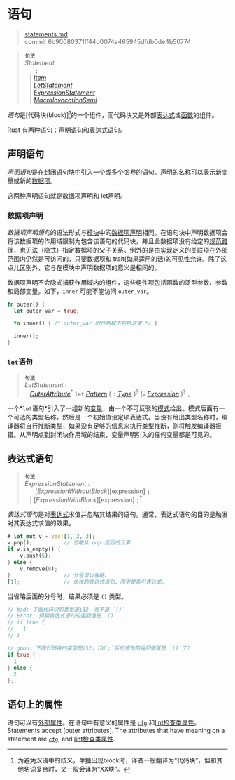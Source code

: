# 语句

>[statements.md](https://github.com/rust-lang/reference/blob/master/src/statements.md)\
>commit 6b90080371ff44d0074a465945dfdb0de4b50774

> **<sup>句法</sup>**\
> _Statement_ :\
> &nbsp;&nbsp; &nbsp;&nbsp; `;`\
> &nbsp;&nbsp; | [_Item_]\
> &nbsp;&nbsp; | [_LetStatement_]\
> &nbsp;&nbsp; | [_ExpressionStatement_]\
> &nbsp;&nbsp; | [_MacroInvocationSemi_]

*语句*是[代码块(block)][^译者注]的一个组件，而代码块又是外部[表达式]或[函数]的组件。

Rust 有两种语句：[声明语句](#声明语句)和[表达式语句](#表达式语句)。

## 声明语句

*声明语句*是在封闭语句块中引入一个或多个*名称*的语句。声明的名称可以表示新变量或新的[数据项]。

这两种声明语句就是数据项声明和 let声明。

### 数据项声明

*数据项声明语句*的语法形式与[模块]中的[数据项声明][数据项]相同。在语句块中声明数据项会将该数据项的作用域限制为包含该语句的代码块，并且此数据项没有给定的[规范路径]，也无法（隐式）指定数据项的父子关系。例外的是由[实现]定义的关联项在外部范围内仍然是可访问的，只要数据项和 trait(如果适用的话)的可见性允许。除了这点儿区别外，它与在模块中声明数据项的意义是相同的。

数据项声明不会隐式捕获作用域内的组件，这些组件项包括函数的泛型参数、参数和局部变量。如下，`inner` 可能不能访问 `outer_var`。
<!-- There is no implicit capture of the containing function's generic parameters, parameters, and local variables. For example, `inner` may not access `outer_var`.TobeModify,这里为明确语义补充进来的“组件”可能不合适，回头可能会修改 -->

```rust
fn outer() {
  let outer_var = true;

  fn inner() { /* outer_var 的作用域不包括这里 */ }

  inner();
}
```

### `let`语句

> **<sup>句法</sup>**\
> _LetStatement_ :\
> &nbsp;&nbsp; [_OuterAttribute_]<sup>\*</sup> `let` [_Pattern_]
>     ( `:` [_Type_] )<sup>?</sup> (`=` [_Expression_] )<sup>?</sup> `;`

一个*`let`语句*引入了一组新的[变量]，由一个不可反驳的[模式]给出。模式后面有一个可选的类型名称，然后是一个初始值设定项表达式。当没有给出类型名称时，编译器将自行推断类型，如果没有足够的信息来执行类型推断，则将触发编译器报错。从声明点到封闭块作用域的结束，变量声明引入的任何变量都是可见的。

## 表达式语句

> **<sup>句法</sup>**\
> _ExpressionStatement_ :\
> &nbsp;&nbsp; &nbsp;&nbsp; [_ExpressionWithoutBlock_][expression] `;`\
> &nbsp;&nbsp; | [_ExpressionWithBlock_][expression] `;`<sup>?</sup>

*表达式语句*是对[表达式]求值并忽略其结果的语句。通常，表达式语句的目的是触发对其表达式求值的效果。

```rust
# let mut v = vec![1, 2, 3];
v.pop();          // 忽略从 pop 返回的元素
if v.is_empty() {
    v.push(5);
} else {
    v.remove(0);
}                 // 分号可以省略。
[1];              // 单独的表达式语句，而不是索引表达式。
```

当省略后面的分号时，结果必须是 `()` 类型。

```rust
// bad: 下面代码块的类型是i32，而不是 `()` 
// Error: 预期表达式语句的返回值是 `()` 
// if true {
//   1
// }

// good: 下面代码块的类型是i32，（加`;`后的语句的返回值就是 `()`了）
if true {
  1
} else {
  2
};
```

## 语句上的属性

语句可以有[外部属性]。在语句中有意义的属性是 [`cfg`] 和[lint检查类属性]。
Statements accept [outer attributes]. The attributes that have meaning on a statement are [`cfg`], and [lint检查类属性].

[^译者注]:为避免汉语中的歧义，单独出现block时，译者一般翻译为“代码块”，但和其他名词复合时，又一般会译为“XX块”。

[代码块]: expressions/block-expr.md
[表达式]: expressions.md
[函数]: items/functions.md
[数据项]: items.md
[模块]: items/modules.md
[规范路径]: paths.md#规范路径
[实现]: items/implementations.md
[变量]: variables.md
[外部属性]: attributes.md
[`cfg`]: conditional-compilation.md
[lint检查类属性]: attributes/diagnostics.md#lint检查类属性
[模式]: patterns.md
[_ExpressionStatement_]: #表达式语句
[_Expression_]: expressions.md
[_Item_]: items.md
[_LetStatement_]: #let-statements
[_MacroInvocationSemi_]: macros.md#宏调用
[_OuterAttribute_]: attributes.md
[_Pattern_]: patterns.md
[_Type_]: types.md
